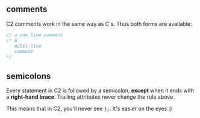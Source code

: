 
## comments

C2 comments work in the same way as C's. Thus both forms are available:

```c
// a one line comment
/* A
   multi-line
   comment
*/
```

## semicolons

Every statement in C2 is followed by a semicolon, __except__ when it ends with
a __right-hand brace__.
Trailing attributes never change the rule above.

This means that in C2, you'll never see `};`.  It's easier on the eyes ;)
